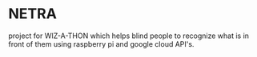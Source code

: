 # NETRA
project for WIZ-A-THON which helps blind people to recognize what is in front of them using raspberry pi and google cloud API's.
